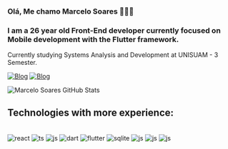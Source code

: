 ### Olá, Me chamo Marcelo Soares 👨🏿‍💻


### I am a 26 year old Front-End developer currently focused on Mobile development with the Flutter framework.
Currently studying Systems Analysis and Development at UNISUAM - 3 Semester.


[![Blog](
    https://img.shields.io/badge/LinkedIn-0077B5?style=for-the-badge&logo=linkedin&logoColor=white
)](https://www.linkedin.com/in/marcelo-soares-997883150/)
[![Blog](
    https://img.shields.io/badge/Gmail-D14836?style=for-the-badge&logo=gmail&logoColor=white
)](mailto:marcelosoaresinc@gmail.com)

![Marcelo Soares GitHub Stats](https://github-readme-stats-sigma-five.vercel.app/api?username=marcelosoa&count_private=true&theme=dracula)




## Technologies with more experience:

<div style="display: inline_block"><br/>
    <img align="center" alt="react" src="https://img.shields.io/badge/React-20232A?style=for-the-badge&logo=react&logoColor=61DAFB" />
    <img align="center" alt="ts" src="https://img.shields.io/badge/TypeScript-007ACC?style=for-the-badge&logo=typescript&logoColor=white"/>
    <img align="center" alt="js" src="https://img.shields.io/badge/JavaScript-F7DF1E?style=for-the-badge&logo=javascript&logoColor=black"/>
    <img align="center" alt="dart" src="https://img.shields.io/badge/Dart-0175C2?style=for-the-badge&logo=dart&logoColor=white"/>
    <img align="center" alt="flutter" src="https://img.shields.io/badge/Flutter-02569B?style=for-the-badge&logo=flutter&logoColor=white"/>
    <img align="center" alt="sqlite" src="https://img.shields.io/badge/SQLite-07405E?style=for-the-badge&logo=sqlite&logoColor=white"/>
    <img align="center" alt="js" src="https://img.shields.io/badge/Bitbucket-0747a6?style=for-the-badge&logo=bitbucket&logoColor=white"/>
    <img align="center" alt="js" src="https://camo.githubusercontent.com/3f0e26b0951bab845a1bb9a7198ecca0da272e462921b6edd85879f3673b6927/68747470733a2f2f696d672e736869656c64732e696f2f62616467652f506f73746d616e2d4646364333373f7374796c653d666f722d7468652d6261646765266c6f676f3d706f73746d616e266c6f676f436f6c6f723d7768697465"/>
    <img align="center" alt="js" src="https://img.shields.io/badge/Ionic-3880FF?style=for-the-badge&logo=ionic&logoColor=white"/>
</div>

